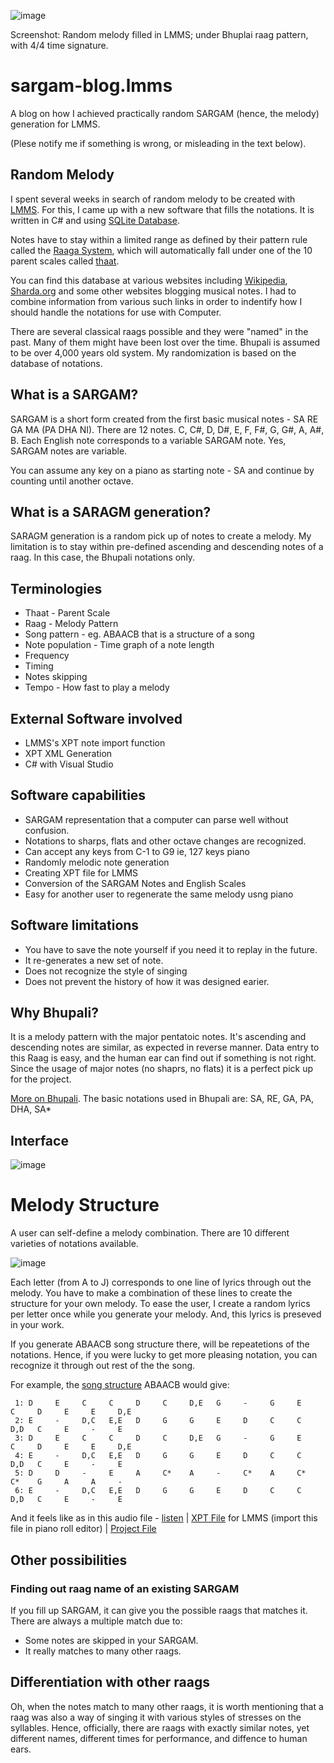 ![image](https://user-images.githubusercontent.com/5563341/212216045-484fc7cd-9b6a-4c6f-a551-0525a70f02ec.png)

Screenshot: Random melody filled in LMMS; under Bhuplai raag pattern, with 4/4 time signature.

# sargam-blog.lmms
A blog on how I achieved practically random SARGAM (hence, the melody) generation for LMMS.

(Plese notify me if something is wrong, or misleading in the text below).

## Random Melody
I spent several weeks in search of random melody to be created with [LMMS](https://lmms.io/).
For this, I came up with a new software that fills the notations. It is written in C# and using [SQLite Database](https://sqlite.org/).

Notes have to stay within a limited range as defined by their pattern rule called the [Raaga System](https://en.wikipedia.org/wiki/Raga),
which will automatically fall under one of the 10 parent scales called [thaat](https://en.wikipedia.org/wiki/Thaat).

You can find this database at various websites including [Wikipedia](https://en.wikipedia.org/wiki/List_of_ragas_in_Hindustani_classical_music), [Sharda.org](https://www.sharda.org/raga-taal/) and some other websites blogging musical notes. I had to combine information from various such links in order to indentify how I should handle the notations for use with Computer.

There are several classical raags possible and they were "named" in the past. Many of them might have been lost over the time.
Bhupali is assumed to be over 4,000 years old system. My randomization is based on the database of notations.

## What is a SARGAM?
SARGAM is a short form created from the first basic musical notes - SA RE GA MA (PA DHA NI).
There are 12 notes. C, C#, D, D#, E, F, F#, G, G#, A, A#, B. Each English note corresponds to a variable SARGAM note. Yes, SARGAM notes are variable.

You can assume any key on a piano as starting note - SA and continue by counting until another octave.

## What is a SARAGM generation?
SARAGM generation is a random pick up of notes to create a melody.
My limitation is to stay within pre-defined ascending and descending notes of a raag.
In this case, the Bhupali notations only.

## Terminologies
* Thaat - Parent Scale
* Raag - Melody Pattern
* Song pattern - eg. ABAACB that is a structure of a song
* Note population - Time graph of a note length
* Frequency
* Timing
* Notes skipping
* Tempo - How fast to play a melody

## External Software involved
* LMMS's XPT note import function
* XPT XML Generation
* C# with Visual Studio

## Software capabilities
* SARGAM representation that a computer can parse well without confusion.
* Notations to sharps, flats and other octave changes are recognized.
* Can accept any keys from C-1 to G9 ie, 127 keys piano
* Randomly melodic note generation
* Creating XPT file for LMMS
* Conversion of the SARGAM Notes and English Scales
* Easy for another user to regenerate the same melody usng piano

## Software limitations
* You have to save the note yourself if you need it to replay in the future.
* It re-generates a new set of note.
* Does not recognize the style of singing
* Does not prevent the history of how it was designed earier.

## Why Bhupali?
It is a  melody pattern with the major pentatoic notes.
It's ascending and descending notes are similar, as expected in reverse manner.
Data entry to this Raag is easy, and the human ear can find out if something is not right.
Since the usage of major notes (no shaprs, no flats) it is a perfect pick up for the project.

[More on Bhupali](https://en.wikipedia.org/wiki/Bhoopali). The basic notations used in Bhupali are:
SA, RE, GA, PA, DHA, SA*

## Interface

![image](https://user-images.githubusercontent.com/5563341/212173212-d9da35c9-4f06-453a-828a-08ada9a0052d.png)

# Melody Structure
A user can self-define a melody combination.
There are 10 different varieties of notations available.

![image](https://user-images.githubusercontent.com/5563341/212174928-c9c20afd-eacd-495f-8a97-1ce7ae26769f.png)

Each letter (from A to J) corresponds to one line of lyrics through out the melody.
You have to make a combination of these lines to create the structure for your own melody.
To ease the user, I create a random lyrics per letter once while you generate your melody.
And, this lyrics is preseved in your work.

If you generate ABAACB song structure there, will be repeatetions of the notations.
Hence, if you were lucky to get more pleasing notation, you can recognize it through out rest of the the song.

For example, the [song structure](https://en.wikipedia.org/wiki/Song_structure) ABAACB would give:
```
 1: D     E     C     C     D     C     D,E   G     -     G     E     C     D     E     E     D,E  
 2: E     -     D,C   E,E   D     G     G     E     D     C     C     D,D   C     E     -     E    
 3: D     E     C     C     D     C     D,E   G     -     G     E     C     D     E     E     D,E  
 4: E     -     D,C   E,E   D     G     G     E     D     C     C     D,D   C     E     -     E    
 5: D     D     -     E     A     C*    A     -     C*    A     C*    C*    G     A     A     -    
 6: E     -     D,C   E,E   D     G     G     E     D     C     C     D,D   C     E     -     E    
 ```
 
And it feels like as in this audio file - [listen](random.ogg) | [XPT File](random.xpt) for LMMS (import this file in piano roll editor) | [Project File](random.mmpz)

## Other possibilities

### Finding out raag name of an existing SARGAM
If you fill up SARGAM, it can give you the possible raags that matches it. There are always a multiple match due to:
* Some notes are skipped in your SARGAM.
* It really matches to many other raags.

## Differentiation with other raags
Oh, when the notes match to many other raags, it is worth mentioning that a raag was also a way of singing it with various styles of stresses on the syllables.
Hence, officially, there are raags with exactly similar notes, yet different names, different times for performance, and diffence to human ears.

